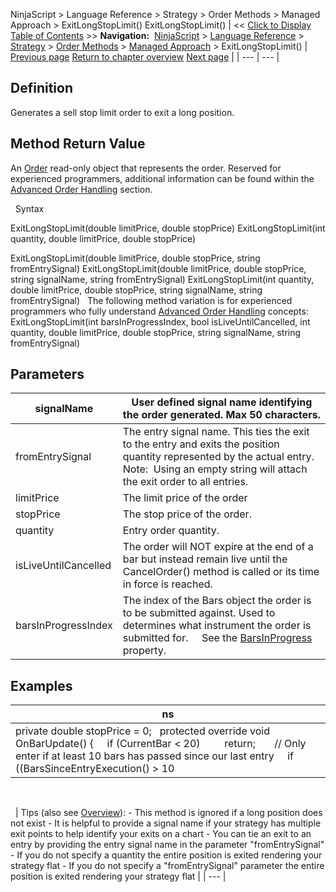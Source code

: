 ﻿
NinjaScript > Language Reference > Strategy > Order Methods > Managed Approach > ExitLongStopLimit()
ExitLongStopLimit()
| << [Click to Display Table of Contents](exitlongstoplimit.md) >> **Navigation:**     [NinjaScript](ninjascript-1.md) > [Language Reference](language_reference_wip-1.md) > [Strategy](strategy-1.md) > [Order Methods](order_methods-1.md) > [Managed Approach](managed_approach-1.md) > ExitLongStopLimit() | [Previous page](exitlongmit-1.md) [Return to chapter overview](managed_approach-1.md) [Next page](exitlongstopmarket-1.md) |
| --- | --- |
## Definition
Generates a sell stop limit order to exit a long position.
 
## Method Return Value
An [Order](order-1.md) read-only object that represents the order. Reserved for experienced programmers, additional information can be found within the [Advanced Order Handling](advanced_order_handling-1.md) section.   

 
Syntax  

ExitLongStopLimit(double limitPrice, double stopPrice)
ExitLongStopLimit(int quantity, double limitPrice, double stopPrice)   

ExitLongStopLimit(double limitPrice, double stopPrice, string fromEntrySignal)
ExitLongStopLimit(double limitPrice, double stopPrice, string signalName, string fromEntrySignal)
ExitLongStopLimit(int quantity, double limitPrice, double stopPrice, string signalName, string fromEntrySignal)
 
The following method variation is for experienced programmers who fully understand [Advanced Order Handling](advanced_order_handling-1.md) concepts:
 
ExitLongStopLimit(int barsInProgressIndex, bool isLiveUntilCancelled, int quantity, double limitPrice, double stopPrice, string signalName, string fromEntrySignal)

## Parameters
| signalName | User defined signal name identifying the order generated. Max 50 characters. |
| --- | --- |
| fromEntrySignal | The entry signal name. This ties the exit to the entry and exits the position quantity represented by the actual entry.    Note:  Using an empty string will attach the exit order to all entries. |
| limitPrice | The limit price of the order |
| stopPrice | The stop price of the order. |
| quantity | Entry order quantity. |
| isLiveUntilCancelled | The order will NOT expire at the end of a bar but instead remain live until the CancelOrder() method is called or its time in force is reached. |
| barsInProgressIndex | The index of the Bars object the order is to be submitted against. Used to determines what instrument the order is submitted for.      See the [BarsInProgress](barsinprogress-1.md) property. |
## 
## 
## Examples
| ns |
| --- |
| private double stopPrice = 0;   protected override void OnBarUpdate() {      if (CurrentBar < 20)          return;        // Only enter if at least 10 bars has passed since our last entry      if ((BarsSinceEntryExecution() > 10 || BarsSinceEntryExecution() == -1) && CrossAbove(SMA(10), SMA(20), 1))      {          EnterLong("SMA Cross Entry");          stopPrice = Low[0] - 5 * TickSize;      }        // Exits position      ExitLongStopLimit(stopPrice - (10 * TickSize), stopPrice); } |
   

 
| Tips (also see [Overview](managed_approach-1.md)): - This method is ignored if a long position does not exist - It is helpful to provide a signal name if your strategy has multiple exit points to help identify your exits on a chart - You can tie an exit to an entry by providing the entry signal name in the parameter "fromEntrySignal" - If you do not specify a quantity the entire position is exited rendering your strategy flat - If you do not specify a "fromEntrySignal" parameter the entire position is exited rendering your strategy flat |
| --- |

